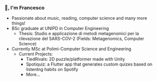 ### 👋, I'm Francesco

- Passionate about music, reading, computer science and many more things!
- BSc graduate at UNIPD in Computer Engineering
  - Thesis: Studio e applicazione di metodi metagenomici per la rilevazione del SARS-COV-2 (Fields: Metagenomics, Computer Science)
- Currently MSc at Polimi-Computer Science and Engineering
  - Current Projects:
    - TiedRivals: 2D puzzle/platformer made with Unity
    - Spotiquiz: a Flutter app that generates custom quizes based on listentng habits on Spotify
    - More...
